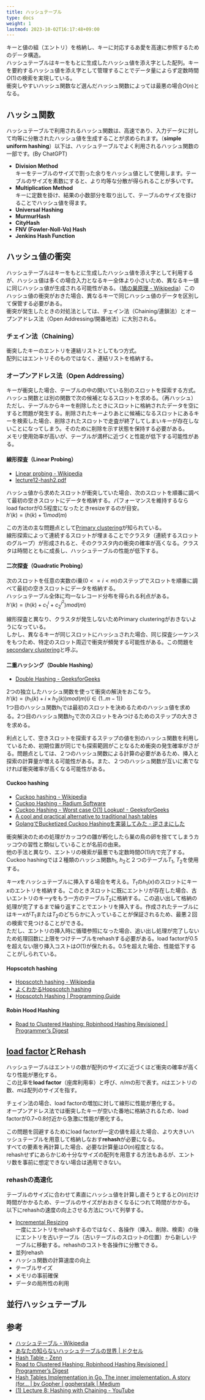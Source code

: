 ```yaml
---
title: ハッシュテーブル
type: docs
weight: 1
lastmod: 2023-10-02T16:17:48+09:00
---
```


キーと値の組（エントリ）を格納し、キーに対応するあ愛を高速に参照するためのデータ構造。  
ハッシュテーブルはキーをもとに生成したハッシュ値を添え字とした配列。キーを要約するハッシュ値を添え字として管理することでデータ量によらず定数時間$O(1)$の検索を実現している。  
衝突しやすいハッシュ関数など選んだハッシュ関数によっては最悪の場合$O(n)$となる。  

## ハッシュ関数

ハッシュテーブルで利用されるハッシュ関数は、高速であり、入力データに対して均等に分散されたハッシュ値を生成することが求められます。（**simple uniform hashing**）以下は、ハッシュテーブルでよく利用されるハッシュ関数の一部です。(By ChatGPT)

- **Division Method**  
  キーをテーブルのサイズで割った余りをハッシュ値として使用します。テーブルのサイズを素数にすると、より均等な分散が得られることが多いです。
- **Multiplication Method**  
  キーに定数を掛け、結果の小数部分を取り出して、テーブルのサイズを掛けることでハッシュ値を得ます。
- **Universal Hashing**
- **MurmurHash**
- **CityHash**
- **FNV (Fowler-Noll-Vo) Hash**
- **Jenkins Hash Function**

## ハッシュ値の衝突

ハッシュテーブルはキーをもとに生成したハッシュ値を添え字として利用するが、ハッシュ値は多くの場合入力となるキー全体より小さいため、異なるキー値に同じハッシュ値が生成される可能性がある。（[鳩の巣原理 - Wikipedia](https://ja.wikipedia.org/wiki/%E9%B3%A9%E3%81%AE%E5%B7%A3%E5%8E%9F%E7%90%86)）このハッシュ値の衝突がおきた場合、異なるキーで同じハッシュ値のデータを区別して保管する必要がある。  
衝突が発生したときの対処法としては、チェイン法（Chaining/連鎖法）とオープンアドレス法（Open Addressing/開番地法）に大別される。  

### チェイン法（Chaining）

衝突したキーのエントリを連結リストとしてもつ方式。  
配列にはエントリそのものではなく、連結リストを格納する。  

### オープンアドレス法（Open Addressing）

キーが衝突した場合、テーブルの中の開いている別のスロットを探索する方式。ハッシュ関数とは別の関数で次の候補となるスロットを求める。（再ハッシュ）  
ただし、テーブルからキーを削除したときにスロットに格納されたデータを空にすると問題が発生する。削除されたキーよりあとに候補になるスロットにあるキーを検索した場合、削除されたスロットで走査が終了してしまいキーが存在しないことになってしまう。そのために削除を示す状態を保持する必要がある。  
メモリ使用効率が高いが、テーブルが満杯に近づくと性能が低下する可能性がある。  

#### 線形探査（Linear Probing）

- [Linear probing - Wikipedia](https://en.wikipedia.org/wiki/Linear_probing)
- [lecture12-hash2.pdf](https://courses.cs.washington.edu/courses/cse326/02wi/lectures/lecture12/lecture12-hash2.pdf)

ハッシュ値から求めたスロットが衝突していた場合、次のスロットを順番に調べて最初の空きスロットにデータを格納する。パフォーマンスを維持するならload factorが0.5程度になったときresizeするのが目安。  
$h'(k)=(h(k)+1) mod(m)$  

この方法の主な問題点として[Primary clustering](https://en.wikipedia.org/wiki/Primary_clustering)が知られている。  
線形探索によって連続するスロットが埋まることでクラスタ（連続するスロットのグループ）が形成されると、そのクラスタ内の衝突の確率が高くなる。クラスタは時間とともに成長し、ハッシュテーブルの性能が低下する。  

#### 二次探査（Quadratic Probing）

次のスロットを任意の実数のi乗($0<=i<m$)のステップでスロットを順番に調べて最初の空きスロットにデータを格納する。  
ハッシュテーブル全体に均一なレコード分布を得られる利点がある。  
$h'(k)=(h(k)+c_1^i+c_2^{i^2}) mod(m)$  

線形探査と異なり、クラスタが発生しないためPrimary clusteringがおきないようになっている。  
しかし、異なるキーが同じスロットにハッシュされた場合、同じ探査シーケンスをもつため、特定のスロット周辺で衝突が頻発する可能性がある。この問題を[secondary clustering](https://xlinux.nist.gov/dads/HTML/secondaryClustering.html)と呼ぶ。  

#### 二重ハッシング（Double Hashing）

- [Double Hashing - GeeksforGeeks](https://www.geeksforgeeks.org/double-hashing/)

2つの独立したハッシュ関数を使って衝突の解決をおこなう。  
$h'(k)=(h_1(k)+i \times h_2(k))mod(m) (i \in (1..m-1))$  
1つ目のハッシュ関数$h_1$では最初のスロットを決めるためのハッシュ値を求める。2つ目のハッシュ関数$h_2$で次のスロットをみつけるためのステップの大きさを求める。  

利点として、空きスロットを探索するステップの値を別のハッシュ関数を利用しているため、初期位置が同じでも探索範囲がことなるため衝突の発生確率がさがる。問題点としては、２つのハッシュ関数による計算の必要があるため、挿入と探索の計算量が増える可能性がある。また、２つのハッシュ関数が互いに素でなければ衝突確率が高くなる可能性がある。  

#### Cuckoo hashing

- [Cuckoo hashing - Wikipedia](https://en.wikipedia.org/wiki/Cuckoo_hashing)
- [Cuckoo Hashing - Radium Software](https://kzr-2.hatenadiary.org/entry/20080531/p2)
- [Cuckoo Hashing - Worst case O(1) Lookup! - GeeksforGeeks](https://www.geeksforgeeks.org/cuckoo-hashing/)
- [A cool and practical alternative to traditional hash tables](http://www.ru.is/faculty/ulfar/CuckooHash.pdf)
- [GolangでBucketized Cuckoo Hashingを実装してみた - 逆さまにした](https://cipepser.hatenablog.com/entry/2017/06/17/103154)

衝突解決のための処理がカッコウの雛が孵化したら巣の鳥の卵を捨ててしまうカッコウの習性と類似していることが名前の由来。  
他の手法と異なり、エントリの検索が最悪でも定数時間$O(1)$内で完了する。  
Cuckoo hashingでは２種類のハッシュ関数$h_1$, $h_2$と２つのテーブル$T_1$, $T_2$を使用する。  

キー$x$をハッシュテーブルに挿入する場合を考える。$T_1$の$h_1(x)$のスロットにキー$x$のエントリを格納する。このときスロットに既にエントリが存在した場合、古いエントリのキー$y$をもう一方のテーブル$T_2$に格納する。この追い出して格納の処理が完了するまで繰り返すことでエントリを挿入する。作成されたテーブルにはキー$x$が$T_1$または$T_2$のどちらかに入っていることが保証されるため、最悪２回の検索で見つけることができる。  
ただし、エントリの挿入時に循環参照になった場合、追い出し処理が完了しないため処理回数に上限をつけテーブルをrehashする必要がある。load factorが0.5を超えない限り挿入コストは$O(1)$が保たれる。0.5を超えた場合、性能低下することがしられている。  

#### Hopscotch hashing

- [Hopscotch hashing - Wikipedia](https://en.wikipedia.org/wiki/Hopscotch_hashing)
- [よくわかるHopscotch hashing](https://www.slideshare.net/kumagi/hopscotch-hashing)
- [Hopscotch Hashing | Programming.Guide](https://programming.guide/hopscotch-hashing.html)

#### Robin Hood Hashing

- [Road to Clustered Hashing: Robinhood Hashing Revisioned | Programmer’s Digest](https://jasonlue.github.io/algo/2019/08/20/clustered-hashing.html)

## [load factor](https://xlinux.nist.gov/dads/HTML/loadfactor.html)とRehash

ハッシュテーブルはエントリの数が配列のサイズに近づくほど衝突の確率が高くなり性能が悪化する。  
この比率を**load factor**（座席利用率）と呼び、$n/m$の形で表す。$n$はエントリの数、$m$は配列のサイズを指す。  

チェイン法の場合、load factorの増加に対して線形に性能が悪化する。  
オープンアドレス法では衝突したキーが空いた番地に格納されるため、load factorが0.7~0.8付近から急激に性能が悪化する。  

この問題を回避するためにload factorが一定の値を超えた場合、より大きいハッシュテーブルを用意して格納しなおす**rehash**が必要になる。  
すべての要素を再計算した場合、必要な計算量は$O(n)$程度となる。  
rehashせずにあらかじめ十分なサイズの配列を用意する方法もあるが、エントリ数を事前に想定できない場合は適用できない。  

### rehashの高速化

テーブルのサイズに合わせて素直にハッシュ値を計算し直そうとすると$O(n)$だけ時間がかかるため、テーブルのサイズがおおきくなるにつれて時間がかかる。  
以下にrehashの速度の向上させる方法について列挙する。  

- [Incremental Resizing](https://jasonlue.github.io/algo/2019/09/03/clustered-hashing-incremental-resize.html)  
  一度にエントリをrehashするのではなく、各操作（挿入、削除、検索）の後にエントリを古いテーブル（古いテーブルのスロットの位置）から新しいテーブルに移動する。rehashのコストを各操作に分散できる。  
- 並列rehash
- ハッシュ関数の計算速度の向上
- テーブルサイズ
- メモリの事前確保
- データの局所性の利用

## 並行ハッシュテーブル

## 参考

- [ハッシュテーブル - Wikipedia](https://ja.wikipedia.org/wiki/%E3%83%8F%E3%83%83%E3%82%B7%E3%83%A5%E3%83%86%E3%83%BC%E3%83%96%E3%83%AB)
- [あなたの知らないハッシュテーブルの世界 | ドクセル](https://www.docswell.com/s/kumagi/ZGXXRJ-hash-table-world-which-you-dont-know#p30)
- [Hash Table - Zenn](https://zenn.dev/peg/articles/0fc98092e88a21)
- [Road to Clustered Hashing: Robinhood Hashing Revisioned | Programmer’s Digest](https://jasonlue.github.io/algo/2019/08/20/clustered-hashing.html)
- [Hash Tables Implementation in Go. The inner implementation. A story (for… | by Gopher | gopherstalk | Medium](https://medium.com/kalamsilicon/hash-tables-implementation-in-go-48c165c54553)
- [(1) Lecture 8: Hashing with Chaining - YouTube](https://www.youtube.com/watch?v=0M_kIqhwbFo&list=PLUl4u3cNGP61Oq3tWYp6V_F-5jb5L2iHb&index=9)
